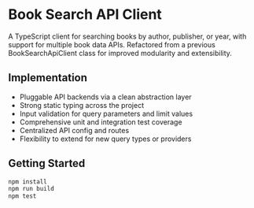 # Book Search API Client

A TypeScript client for searching books by author, publisher, or year, with support for multiple book data APIs. Refactored from a previous BookSearchApiClient class for improved modularity and extensibility. 

## Implementation  

- Pluggable API backends via a clean abstraction layer
- Strong static typing across the project
- Input validation for query parameters and limit values
- Comprehensive unit and integration test coverage
- Centralized API config and routes
- Flexibility to extend for new query types or providers

## Getting Started

```bash
npm install
npm run build
npm test
